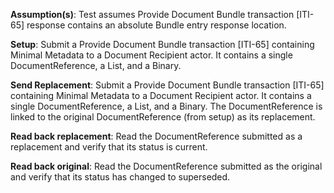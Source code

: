 **Assumption(s)**: Test assumes Provide Document Bundle transaction [ITI-65] response contains an absolute Bundle entry response location.

**Setup**: Submit a Provide Document Bundle transaction [ITI-65] containing Minimal Metadata to a Document Recipient
actor. It contains a single DocumentReference, a List, and a Binary.

**Send Replacement**: Submit a Provide Document Bundle transaction [ITI-65] containing Minimal Metadata to a Document Recipient
actor. It contains a single DocumentReference, a List, and a Binary. The DocumentReference is
linked to the original DocumentReference (from setup) as its replacement.

**Read back replacement**: Read the DocumentReference submitted as a replacement and verify that its status
is current.

**Read back original**: Read the DocumentReference submitted as the original and verify that its status
has changed to superseded.

